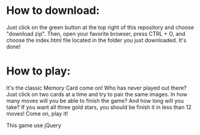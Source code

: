 # How to download:

Just click on the green button at the top right of this repository and choose "download zip".
Then, open your favorite browser, press CTRL + O, and choose the index.html file located in the folder you just downloaded.
It's done!


# How to play:

It's the classic Memory Card come on! Who has never played out there?
Just click on two cards at a time and try to pair the same images.
In how many moves will you be able to finish the game? And how long will you take?
If you want all three gold stars, you should be finish it in less than 12 moves!
Come on, play it!

This game use jQuery

